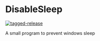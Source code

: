 # DisableSleep

[![tagged-release](https://github.com/MaoKwen/DisableSleep/actions/workflows/tagged-release.yml/badge.svg)](https://github.com/MaoKwen/DisableSleep/actions/workflows/tagged-release.yml)

A small program to prevent windows sleep
